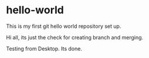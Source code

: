 # hello-world
This is my first git hello world repository set up.

Hi all,
its just the check for  creating branch and merging.


Testing from Desktop. Its done.
